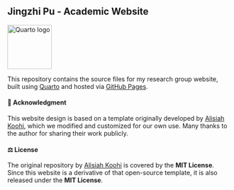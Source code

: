 ## Jingzhi Pu - Academic Website

<p align="left">
  <img src="https://quarto.org/quarto.png" alt="Quarto logo" width="100">
</p>

This repository contains the source files for my research group website, built using [Quarto](https://quarto.org/) and hosted via [GitHub Pages](https://pages.github.com/). 

#### 🙏 Acknowledgment

This website design is based on a template originally developed by [Alisiah Koohi](https://github.com/alisiahkoohi/alisiahkoohi.github.io), which we modified and customized for our own use. 
Many thanks to the author for sharing their work publicly.

#### ⚖️ License

The original repository by [Alisiah Koohi](https://github.com/alisiahkoohi/alisiahkoohi.github.io) is covered by the **MIT License**.  
Since this website is a derivative of that open-source template, it is also released under the **MIT License**.
